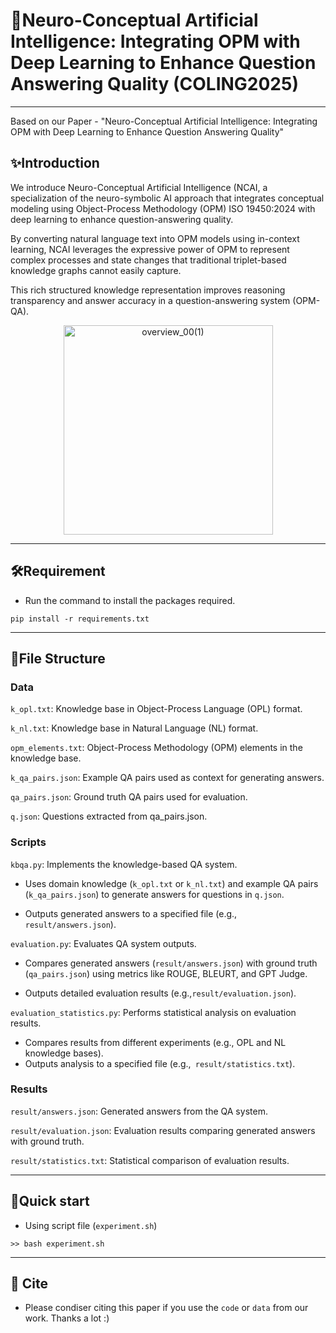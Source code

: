 # 🤖Neuro-Conceptual Artificial Intelligence: Integrating OPM with Deep Learning to Enhance Question Answering Quality (COLING2025)
---
Based on our Paper - "Neuro-Conceptual Artificial Intelligence: Integrating OPM with Deep Learning to Enhance Question Answering Quality"
## ✨Introduction
We introduce Neuro-Conceptual Artificial Intelligence (NCAI, a specialization of the neuro-symbolic AI approach that integrates conceptual modeling using Object-Process Methodology (OPM) ISO 19450:2024 with deep learning to enhance question-answering quality.

By converting natural language text into OPM models using in-context learning, NCAI leverages the expressive power of OPM to represent complex processes and state changes that traditional triplet-based knowledge graphs cannot easily capture.

This rich structured knowledge representation improves reasoning transparency and answer accuracy in a question-answering system (OPM-QA).

<div align="center">
<img width="335" alt="overview_00(1)" src="https://github.com/user-attachments/assets/cace9937-c591-4a68-bcb5-7e20e73b1f34" />
</div>

---

## 🛠Requirement

- Run the command to install the packages required.
```
pip install -r requirements.txt
```

---

## 📔File Structure

### Data
`k_opl.txt`: Knowledge base in Object-Process Language (OPL) format.

`k_nl.txt`: Knowledge base in Natural Language (NL) format.

`opm_elements.txt`: Object-Process Methodology (OPM) elements in the knowledge base.

`k_qa_pairs.json`: Example QA pairs used as context for generating answers.

`qa_pairs.json`: Ground truth QA pairs used for evaluation.

`q.json`: Questions extracted from qa_pairs.json.

### Scripts
`kbqa.py`: Implements the knowledge-based QA system.

- Uses domain knowledge (`k_opl.txt` or `k_nl.txt`) and example QA pairs (`k_qa_pairs.json`) to generate answers for questions in `q.json`.
  
- Outputs generated answers to a specified file (e.g., `result/answers.json`).

`evaluation.py`: Evaluates QA system outputs.

- Compares generated answers (`result/answers.json`) with ground truth (`qa_pairs.json`) using metrics like ROUGE, BLEURT, and GPT Judge.

- Outputs detailed evaluation results (e.g.,`result/evaluation.json`).
  
`evaluation_statistics.py`: Performs statistical analysis on evaluation results.

- Compares results from different experiments (e.g., OPL and NL knowledge bases).
- Outputs analysis to a specified file (e.g.,` result/statistics.txt`).
  
### Results
`result/answers.json`: Generated answers from the QA system.

`result/evaluation.json`: Evaluation results comparing generated answers with ground truth.

`result/statistics.txt`: Statistical comparison of evaluation results.

---

## 📜Quick start
- Using script file (`experiment.sh`)

```
>> bash experiment.sh
```
---
## 🤝 Cite
- Please condiser citing this paper if you use the `code` or `data` from our work. Thanks a lot :)
```

```

